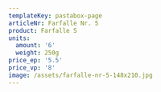 ```yaml
---
templateKey: pastabox-page
articleNr: Farfalle Nr. 5
product: Farfalle 5
units:
  amount: '6'
  weight: 250g
price_ep: '5.5'
price_vp: '8'
image: /assets/farfalle-nr-5-148x210.jpg
---
```


